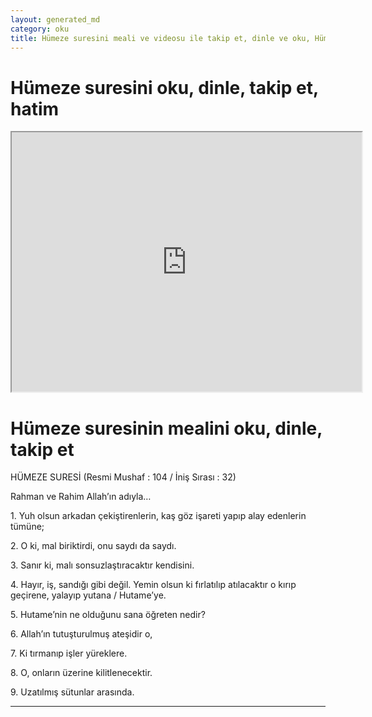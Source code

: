 ```yaml
---
layout: generated_md
category: oku
title: Hümeze suresini meali ve videosu ile takip et, dinle ve oku, Hümeze dinle, Hümeze meali, hatim dinle, hatim yap.
---
```


<div class="container">
  <div class="row">
    <div class="col-lg-12">
      <h1>Hümeze suresini oku, dinle, takip et, hatim</h1>
      <div class="div-youtube-embed">
        <iframe width="560" height="415" src="https://www.youtube.com/embed/">frameborder="0" allowfullscreen></iframe>
      </div>
    </div>
  </div>

  <div class="row">
    <div class="col-lg-12">
      <h1>Hümeze suresinin mealini oku, dinle, takip et</h1>
      <div><p>HÜMEZE SURESİ (Resmi Mushaf : 104 / İniş Sırası : 32)</p><p>Rahman ve Rahim Allah’ın adıyla…</p><p></p><p></p><p>1. Yuh olsun arkadan çekiştirenlerin, kaş göz işareti yapıp alay edenlerin tümüne;</p><p></p><p></p><p>2. O ki, mal biriktirdi, onu saydı da saydı.</p><p></p><p></p><p>3. Sanır ki, malı sonsuzlaştıracaktır kendisini.</p><p></p><p></p><p>4. Hayır, iş, sandığı gibi değil. Yemin olsun ki fırlatılıp atılacaktır o kırıp geçirene, yalayıp yutana / Hutame’ye.</p><p></p><p></p><p>5. Hutame’nin ne olduğunu sana öğreten nedir?</p><p></p><p></p><p>6. Allah’ın tutuşturulmuş ateşidir o,</p><p></p><p></p><p>7. Ki tırmanıp işler yüreklere.</p><p></p><p></p><p>8. O, onların üzerine kilitlenecektir.</p><p></p><p></p><p>9. Uzatılmış sütunlar arasında.</p><p></p><p></p><p></p><p></p></div>
    </div>
  </div>
</div>
<hr />
